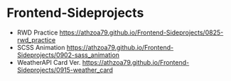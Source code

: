 # Frontend-Sideprojects

- RWD Practice
https://athzoa79.github.io/Frontend-Sideprojects/0825-rwd_practice
- SCSS Animation
https://athzoa79.github.io/Frontend-Sideprojects/0902-sass_animation
- WeatherAPI Card Ver.
https://athzoa79.github.io/Frontend-Sideprojects/0915-weather_card
